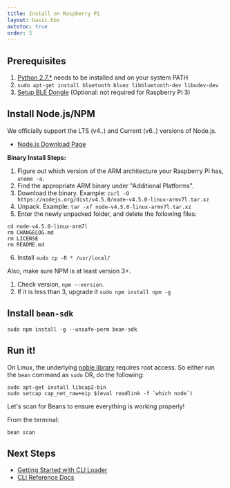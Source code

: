 ```yaml
---
title: Install on Raspberry Pi
layout: basic.hbs
autotoc: true
order: 5
---
```


## Prerequisites

1. [Python 2.7.*](https://www.python.org/downloads/) needs to be installed and on your system PATH
2. `sudo apt-get install bluetooth bluez libbluetooth-dev libudev-dev`
3. [Setup BLE Dongle](../ble-dongle-setup/) (Optional: not required for Raspberry Pi 3)

## Install Node.js/NPM

We officially support the LTS (v4.*.*) and Current (v6.*.*) versions of Node.js.

* [Node.js Download Page](https://nodejs.org/en/download/)

**Binary Install Steps:**

1. Figure out which version of the ARM architecture your Raspberry Pi has, `uname -a`.
2. Find the appropriate ARM binary under "Additional Platforms".
3. Download the binary. Example: `curl -O https://nodejs.org/dist/v4.5.0/node-v4.5.0-linux-armv7l.tar.xz`
4. Unpack. Example: `tar -xf node-v4.5.0-linux-armv7l.tar.xz`
5. Enter the newly unpacked folder, and delete the following files:

```
cd node-v4.5.0-linux-arm7l
rm CHANGELOG.md
rm LICENSE
rm README.md
```

6. Install `sudo cp -R * /usr/local/`

Also, make sure NPM is at least version 3+.

1. Check version, `npm --version`.
2. If it is less than 3, upgrade it `sudo npm install npm -g`

## Install `bean-sdk`

```
sudo npm install -g --unsafe-perm bean-sdk
```

## Run it!

On Linux, the underlying [noble library](https://github.com/sandeepmistry/noble) requires root access. So either run the `bean` command as `sudo` OR, do the following:

```
sudo apt-get install libcap2-bin
sudo setcap cap_net_raw+eip $(eval readlink -f `which node`)
```

Let's scan for Beans to ensure everything is working properly!

From the terminal:

```
bean scan
```

## Next Steps

* [Getting Started with CLI Loader](../../getting-started/cli-loader/)
* [CLI Reference Docs](../cli-reference)
